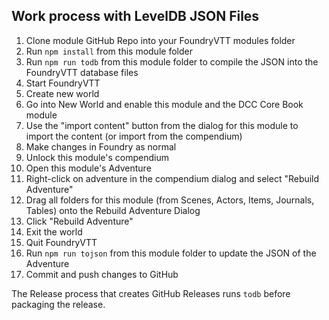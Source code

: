 ## Work process with LevelDB JSON Files

1) Clone module GitHub Repo into your FoundryVTT modules folder
2) Run `npm install` from this module folder
3) Run `npm run todb` from this module folder to compile the JSON into the FoundryVTT database files
4) Start FoundryVTT
5) Create new world
6) Go into New World and enable this module and the DCC Core Book module
7) Use the "import content" button from the dialog for this module to import the content (or import from the compendium)
8) Make changes in Foundry as normal
9) Unlock this module's compendium
10) Open this module's Adventure
11) Right-click on adventure in the compendium dialog and select "Rebuild Adventure"
12) Drag all folders for this module (from Scenes, Actors, Items, Journals, Tables) onto the Rebuild Adventure Dialog
13) Click "Rebuild Adventure"
14) Exit the world
15) Quit FoundryVTT
16) Run `npm run tojson` from this module folder to update the JSON of the Adventure
17) Commit and push changes to GitHub


The Release process that creates GitHub Releases runs `todb` before packaging the release.
